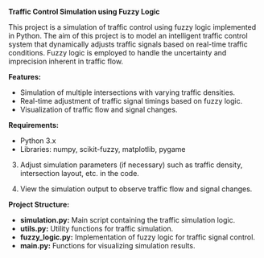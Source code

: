 **Traffic Control Simulation using Fuzzy Logic**

This project is a simulation of traffic control using fuzzy logic implemented in Python. The aim of this project is to model an intelligent traffic control system that dynamically adjusts traffic signals based on real-time traffic conditions. Fuzzy logic is employed to handle the uncertainty and imprecision inherent in traffic flow.

**Features:**

- Simulation of multiple intersections with varying traffic densities.
- Real-time adjustment of traffic signal timings based on fuzzy logic.
- Visualization of traffic flow and signal changes.

**Requirements:**

- Python 3.x
- Libraries: numpy, scikit-fuzzy, matplotlib, pygame

3. Adjust simulation parameters (if necessary) such as traffic density, intersection layout, etc. in the code.

4. View the simulation output to observe traffic flow and signal changes.

**Project Structure:**

- **simulation.py:** Main script containing the traffic simulation logic.
- **utils.py:** Utility functions for traffic simulation.
- **fuzzy_logic.py:** Implementation of fuzzy logic for traffic signal control.
- **main.py:** Functions for visualizing simulation results.
